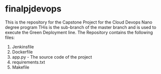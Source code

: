 # finalpjdevops
This is the repository for the Capstone  Project for the Cloud Devops Nano degree program 
THis is the sub-branch of the master branch and is used to execute the Green Deployment line.
The Repository contains the following files:
1. Jenkinsfile
2. Dockerfile
3. app.py - The source code of the project
4. requirements.txt
5. Makefile
